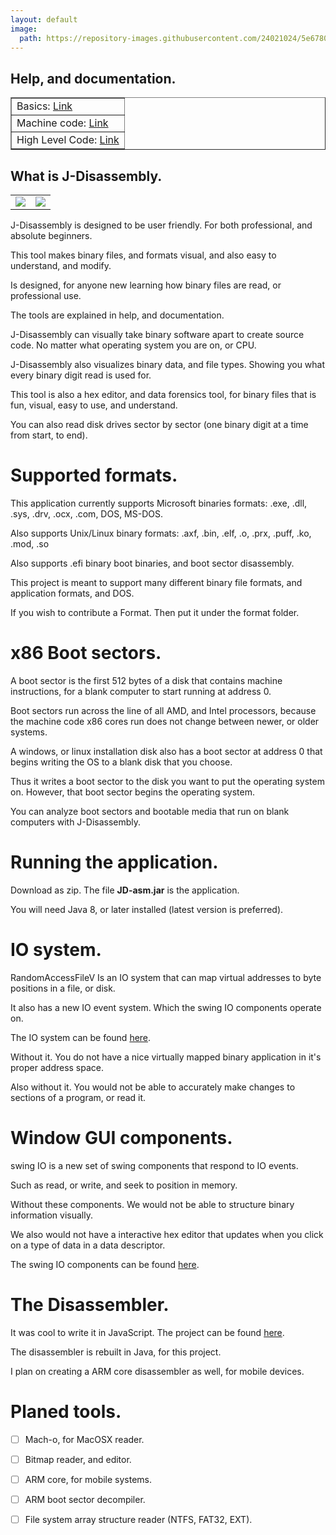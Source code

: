 ```yaml
---
layout: default
image:
  path: https://repository-images.githubusercontent.com/24021024/5e678080-0cfe-11eb-9edf-294da025f0c1
---
```


## Help, and documentation.

<table border="1">
  <tr><td>Basics: <a href="https://recoskie.github.io/J-Disassembly/docs/Basics.html">Link</a></td></tr>
  <tr><td>Machine code: <a href="https://recoskie.github.io/J-Disassembly/docs/Machine.html">Link</a></td></tr>
  <tr><td>High Level Code: <a href="https://recoskie.github.io/J-Disassembly/docs/Code.html">Link</a></td></tr>
</table>

## What is J-Disassembly.

<table style="width:50%;">
  <tr>
    <td>
      <a href="https://recoskie.github.io/J-Disassembly/docs/Figs/pre1.gif" target="_blank"><img src="https://recoskie.github.io/J-Disassembly/docs/Figs/pre1.gif"></a>
    </td>
    <td>
      <a href="https://recoskie.github.io/J-Disassembly/docs/Figs/pre2.gif" target="_blank"><img src="https://recoskie.github.io/J-Disassembly/docs/Figs/pre2.gif"></a>
    </td>
  </tr>
</table>

J-Disassembly is designed to be user friendly. For both professional, and absolute beginners.

This tool makes binary files, and formats visual, and also easy to understand, and modify.

Is designed, for anyone new learning how binary files are read, or professional use.

The tools are explained in help, and documentation.

J-Disassembly can visually take binary software apart to create source code. No matter what operating system you are on, or CPU.

J-Disassembly also visualizes binary data, and file types. Showing you what every binary digit read is used for.

This tool is also a hex editor, and data forensics tool, for binary files that is fun, visual, easy to use, and understand.

You can also read disk drives sector by sector (one binary digit at a time from start, to end).

# Supported formats.

This application currently supports Microsoft binaries formats: .exe, .dll, .sys, .drv, .ocx, .com, DOS, MS-DOS.

Also supports Unix/Linux binary formats: .axf, .bin, .elf, .o, .prx, .puff, .ko, .mod, .so

Also supports .efi binary boot binaries, and boot sector disassembly.

This project is meant to support many different binary file formats, and application formats, and DOS.

If you wish to contribute a Format. Then put it under the format folder.

# x86 Boot sectors.

A boot sector is the first 512 bytes of a disk that contains machine instructions, for a blank computer to start running at address 0.

Boot sectors run across the line of all AMD, and Intel processors, because the machine code x86 cores run does not change between newer, or older systems.

A windows, or linux installation disk also has a boot sector at address 0 that begins writing the OS to a blank disk that you choose.

Thus it writes a boot sector to the disk you want to put the operating system on. However, that boot sector begins the operating system.

You can analyze boot sectors and bootable media that run on blank computers with J-Disassembly.

# Running the application.

Download as zip. The file <strong>JD-asm.jar</strong> is the application.

You will need Java 8, or later installed (latest version is preferred).

# IO system.

RandomAccessFileV Is an IO system that can map virtual addresses to byte positions in a file, or disk.

It also has a new IO event system. Which the swing IO components operate on.

The IO system can be found <a href="https://github.com/Recoskie/RandomAccessFileV">here</a>.

Without it. You do not have a nice virtually mapped binary application in it's proper address space.

Also without it. You would not be able to accurately make changes to sections of a program, or read it.

# Window GUI components.

swing IO is a new set of swing components that respond to IO events.

Such as read, or write, and seek to position in memory.

Without these components. We would not be able to structure binary information visually.

We also would not have a interactive hex editor that updates when you click on a type of data in a data descriptor.

The swing IO components can be found <a href="https://github.com/Recoskie/swingIO">here</a>.

# The Disassembler.

It was cool to write it in JavaScript. The project can be found <a href="https://github.com/Recoskie/X86-64-CPU-Binary-Code-Disassembler-JS">here</a>.

The disassembler is rebuilt in Java, for this project.

I plan on creating a ARM core disassembler as well, for mobile devices.

# Planed tools.

- [ ] Mach-o, for MacOSX reader.

- [ ] Bitmap reader, and editor.

- [ ] ARM core, for mobile systems.

- [ ] ARM boot sector decompiler.

- [ ] File system array structure reader (NTFS, FAT32, EXT).
